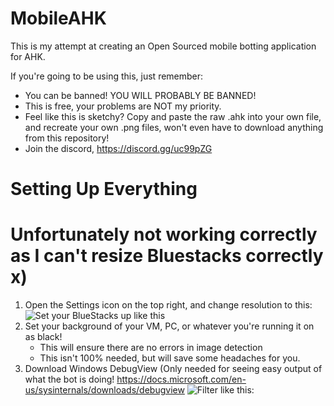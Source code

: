 # MobileAHK

This is my attempt at creating an Open Sourced mobile botting application for AHK.

If you're going to be using this, just remember:
* You can be banned! YOU WILL PROBABLY BE BANNED!
* This is free, your problems are NOT my priority.
* Feel like this is sketchy? Copy and paste the raw .ahk into your own file, and recreate your own .png files, won't even have to download anything from this repository!
* Join the discord, https://discord.gg/uc99pZG

# Setting Up Everything
# Unfortunately not working correctly as I can't resize Bluestacks correctly x)
1. Open the Settings icon on the top right, and change resolution to this: ![Set your BlueStacks up like this](https://i.imgur.com/DuTdlXX.png)
2. Set your background of your VM, PC, or whatever you're running it on as black!
	* This will ensure there are no errors in image detection
	* This isn't  100% needed, but will save some headaches for you.
3. Download Windows DebugView (Only needed for seeing easy output of what the bot is doing! https://docs.microsoft.com/en-us/sysinternals/downloads/debugview
![Filter like this:](https://i.imgur.com/4CeXFBw.png)
